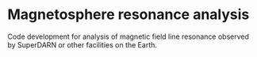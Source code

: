 # Magnetosphere resonance analysis

Code development for analysis of magnetic field line resonance observed by SuperDARN or other facilities on the Earth.


